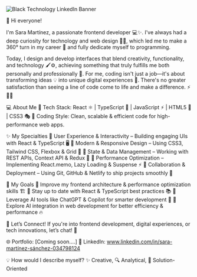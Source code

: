 ![Black Technology LinkedIn Banner](https://github.com/user-attachments/assets/a42f1c38-4628-4de0-8513-b0f4e1736492)


👋 Hi everyone!

I'm Sara Martínez, a passionate frontend developer 💻✨. I've always had a deep curiosity for technology and web design 🎨🌐, which led me to make a 360° turn in my career 🚀 and fully dedicate myself to programming.

Today, I design and develop interfaces that blend creativity, functionality, and technology 🖌️⚙️, achieving something that truly fulfills me both personally and professionally 💖. For me, coding isn't just a job—it's about transforming ideas 💡 into unique digital experiences 🌟. There's no greater satisfaction than seeing a line of code come to life and make a difference. ⚡👩‍💻

💻 About Me
🔹 Tech Stack: React ⚛️ | TypeScript 📜 | JavaScript ⚡ | HTML5 🎨 | CSS3 🎭
🔹 Coding Style: Clean, scalable & efficient code for high-performance web apps.

✨ My Specialties
🎯 User Experience & Interactivity – Building engaging UIs with React & TypeScript 🖥️
🎯 Modern & Responsive Design – Using CSS3, Tailwind CSS, Flexbox & Grid 📱
🎯 State & Data Management – Working with REST APIs, Context API & Redux 🔄
🎯 Performance Optimization – Implementing React.memo, Lazy Loading & Suspense ⚡
🎯 Collaboration & Deployment – Using Git, GitHub & Netlify to ship projects smoothly 🚀

🚀 My Goals
📌 Improve my frontend architecture & performance optimization skills 🏗️
📌 Stay up to date with React & TypeScript best practices 📚
📌 Leverage AI tools like ChatGPT & Copilot for smarter development 🤖
📌 Explore AI integration in web development for better efficiency & performance 🔥

🤝 Let’s Connect!
If you're into frontend development, digital experiences, or tech innovations, let’s chat! 💬

🌐 Portfolio: [Coming soon....]
💼 LinkedIn: www.linkedin.com/in/sara-martínez-sánchez-034798124

💡 How would I describe myself?
✨ Creative, 🔍 Analytical, 🎯 Solution-Oriented

